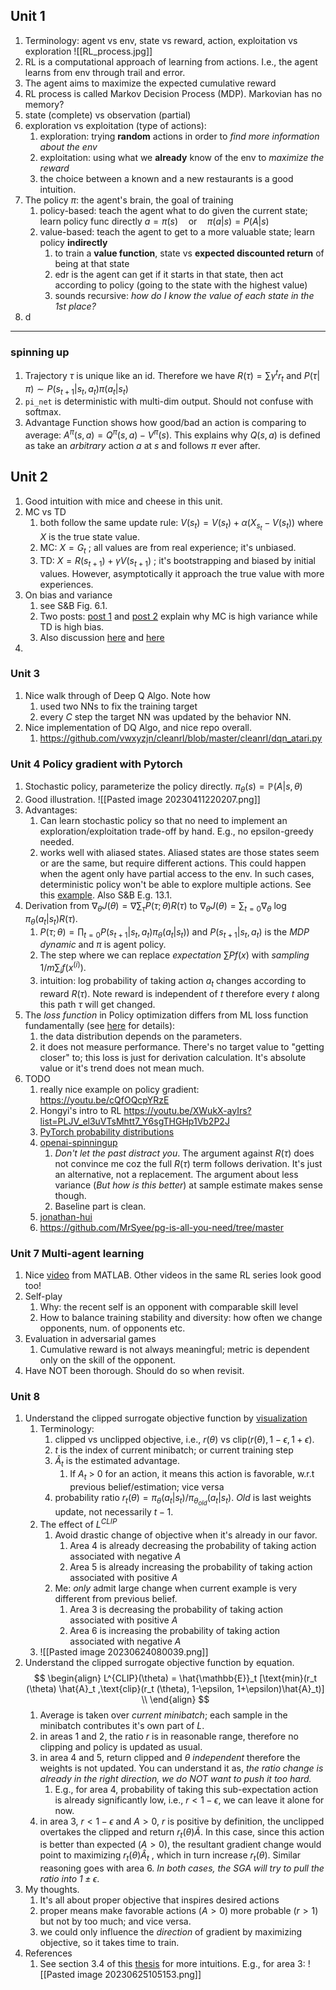 ## Unit 1
1. Terminology: agent vs env, state vs reward, action, exploitation vs exploration
![[RL_process.jpg]]
2. RL is a computational approach of learning from actions. I.e., the agent learns from env through trail and error.
3. The agent aims to maximize the expected cumulative reward
4. RL process is called Markov Decision Process (MDP). Markovian has no memory?
5. state (complete) vs observation (partial)
6. exploration vs exploitation (type of actions): 
	1. exploration: trying **random** actions in order to *find more information about the env*
	2. exploitation: using what we **already** know of the env to *maximize the reward*
	3. the choice between a known and a new restaurants is a good intuition.
7. The policy $\pi$: the agent's brain, the goal of training
	1. policy-based: teach the agent what to do given the current state; learn policy func directly
			$a = \pi (s)\quad \mathrm{or} \quad \pi(a|s) = P(A|s)$
	2. value-based: teach the agent to get to a more valuable state; learn policy **indirectly**
		1. to train a **value function**, state vs **expected discounted return** of being at that state
		2. edr is the agent can get if it starts in that state, then act according to policy (going to the state with the highest value)
		3. sounds recursive: *how do I know the value of each state in the 1st place?*
8. d

---


### spinning up
1. Trajectory $\tau$ is unique like an id. Therefore we have $R(\tau) = \sum \gamma^t r_t$ and $P(\tau|\pi) \sim P(s_{t+1}|s_t, a_t)\pi(a_t|s_t)$ 
2. `pi_net` is deterministic with multi-dim output. Should not confuse with softmax.
3. Advantage Function shows how good/bad an action is comparing to average: $A^{\pi}(s, a)=Q^{\pi}(s, a)-V^{\pi}(s)$. This explains why $Q(s, a)$ is defined as take an *arbitrary* action $a$ at $s$ and follows $\pi$ ever after. 

## Unit 2
1. Good intuition with mice and cheese in this unit.
2. MC vs TD
	1. both follow the same update rule: $V(s_t) = V(s_t) + \alpha (X_{s_t} - V(s_t))$ where $X$ is the true state value.
	2. MC: $X = G_t$ ; all values are from real experience; it's unbiased.
	3. TD: $X = R(s_{t+1}) + \gamma V(s_{t+1})$ ; it's bootstrapping and biased by initial values. However, asymptotically it approach the true value with more experiences.
3. On bias and variance
	1. see S&B Fig. 6.1. 
	2. Two posts: [post 1](https://www.endtoend.ai/blog/bias-variance-tradeoff-in-reinforcement-learning/) and [post 2](https://blog.mlreview.com/making-sense-of-the-bias-variance-trade-off-in-deep-reinforcement-learning-79cf1e83d565explains) explain why MC is high variance while TD is high bias. 
	3. Also discussion [here](https://stats.stackexchange.com/questions/355820/why-do-temporal-difference-td-methods-have-lower-variance-than-monte-carlo-met) and [here](https://stats.stackexchange.com/questions/336974/when-are-monte-carlo-methods-preferred-over-temporal-difference-ones)
4. 


### Unit 3
1. Nice walk through of Deep Q Algo. Note how
	1. used two NNs to fix the training target
	2. every $C$ step the target NN was updated by the behavior NN.
2. Nice implementation of DQ Algo, and nice repo overall.
	1. https://github.com/vwxyzjn/cleanrl/blob/master/cleanrl/dqn_atari.py

### Unit 4 Policy gradient with Pytorch
1. Stochastic policy, parameterize the policy directly. $\pi_{\theta}(s)=\mathbb{P}(A|s, \theta)$
2. Good illustration. ![[Pasted image 20230411220207.png]]
3. Advantages:
	1. Can learn stochastic policy so that no need to implement an exploration/exploitation trade-off by hand. E.g., no epsilon-greedy needed.
	2. works well with aliased states. Aliased states are those states seem or are the same, but require different actions. This could happen when the agent only have partial access to the env. In such cases, deterministic policy won't be able to explore multiple actions. See this [example](https://youtu.be/y3oqOjHilio?t=1465). Also S&B E.g. 13.1.
4. Derivation from $\nabla_\theta J(\theta) = \nabla \sum_{\tau} P(\tau; \theta) R(\tau)$  to  $\nabla_\theta J(\theta) = \sum_{t=0} \nabla_{\theta} \ \log \pi_{\theta}(a_t|s_t)R(\tau)$.
	1. $P(\tau;\theta)=\prod_{t=0} P(s_{t+1}|s_t, a_t) \pi_{\theta}(a_t|s_t))$ and $P(s_{t+1}|s_t, a_t)$ is the *MDP dynamic* and $\pi$ is agent policy.
	2. The step where we can replace *expectation* $\sum P f(x)$ with *sampling* $1/m \sum_{i} f(x^{(i)})$. 
	3. intuition: log probability of taking action $a_t$ changes according to reward $R(\tau)$. Note reward is independent of $t$ therefore every $t$ along this path $\tau$ will get changed.
5. The *loss function* in Policy optimization differs from ML loss function fundamentally (see [here](https://spinningup.openai.com/en/latest/spinningup/rl_intro3.html#implementing-the-simplest-policy-gradient) for details):
	1. the data distribution depends on the parameters.
	2. it does not measure performance. There's no target value to "getting closer" to; this loss is just for derivation calculation. It's absolute value or it's trend does not mean much.
6. TODO
	1. really nice example on policy gradient: https://youtu.be/cQfOQcpYRzE
	2. Hongyi's intro to RL https://youtu.be/XWukX-ayIrs?list=PLJV_el3uVTsMhtt7_Y6sgTHGHp1Vb2P2J
	3. [PyTorch probability distributions](https://pytorch.org/docs/stable/distributions.html#)
	4. [openai-spinningup](https://spinningup.openai.com/en/latest/spinningup/rl_intro3.html)
		1. *Don't let the past distract you*. The argument against $R(\tau)$ does not convince me coz the full $R(\tau)$ term follows derivation. It's just an alternative, not a replacement. The argument about less variance (*But how is this better*) at sample estimate makes sense though.
		2. Baseline part is clean.
	5. [jonathan-hui](https://jonathan-hui.medium.com/rl-policy-gradients-explained-9b13b688b146)
	6. https://github.com/MrSyee/pg-is-all-you-need/tree/master

### Unit 7 Multi-agent learning
1. Nice [video](https://youtu.be/qgb0gyrpiGk) from MATLAB. Other videos in the same RL series look good too!
2. Self-play
	1. Why: the recent self is an opponent with comparable skill level
	2. How to balance training stability and diversity: how often we change opponents, num. of opponents etc.
3. Evaluation in adversarial games
	1. Cumulative reward is not always meaningful; metric is dependent only on the skill of the opponent.
4. Have NOT been thorough. Should do so when revisit.

### Unit 8
1. Understand the clipped surrogate objective function by [visualization](https://huggingface.co/learn/deep-rl-course/unit8/visualize?fw=pt)
	1. Terminology: 
		1. clipped vs unclipped objective, i.e., $r(\theta)$ vs $\text{clip}(r(\theta), 1-\epsilon, 1+\epsilon)$.
		2. $t$ is the index of current minibatch; or current training step
		3. $\hat{A}_t$ is the estimated advantage.
			1. If $A_t$ > 0 for an action, it means this action is favorable, w.r.t previous belief/estimation; vice versa	  
		4. probability ratio $r_t (\theta)=\pi_{\theta}(a_t|s_t)/\pi_{\theta_{old}}(a_t|s_t)$. *Old* is last weights update, not necessarily $t-1$.
	2. The effect of $L^{CLIP}$
		1. Avoid drastic change of objective when it's already in our favor. 
			1. Area 4 is already decreasing the probability of taking action associated with negative $A$
			2. Area 5 is already increasing the probability of taking action associated with positive $A$
		2. Me: *only* admit large change when current example is very different from previous belief. 
			1. Area 3 is decreasing the probability of taking action associated with positive $A$
			2. Area 6 is increasing the probability of taking action associated with negative $A$ 
	3. ![[Pasted image 20230624080039.png]]
2. Understand the clipped surrogate objective function by equation.
		$$
	\begin{align}
		L^{CLIP}(\theta) = \hat{\mathbb{E}}_t [\text{min}(r_t (\theta) \hat{A}_t ,\text{clip}(r_t (\theta), 1-\epsilon, 1+\epsilon)\hat{A}_t)] \\
	\end{align}
	$$
	1. Average is taken over *current minibatch*; each sample in the minibatch contributes it's own part of $L$.
	2. in areas 1 and 2, the ratio $r$ is in reasonable range, therefore no clipping and policy is updated as usual. 
	3. in area 4 and 5, return clipped and $\theta$ *independent* therefore the weights is not updated. You can understand it as, *the ratio change is already in the right direction, we do NOT want to push it too hard.* 
		1. E.g., for area 4, probability of taking this sub-expectation action is already significantly low, i.e., $r<1-\epsilon$, we can leave it alone for now.
	4. in area 3, $r < 1-\epsilon$ and $A>0$, $r$ is positive by definition, the unclipped overtakes the clipped and return $r_t(\theta)\hat{A}$. In this case, since this action is better than expected ($A>0$), the resultant gradient change would point to maximizing $r_t(\theta)\hat{A}_t$ , which in turn increase $r_t(\theta)$. Similar reasoning goes with area 6. *In both cases, the SGA will try to pull the ratio into $1\pm \epsilon$*.
3. My thoughts.
	1. It's all about proper objective that inspires desired actions
	2. proper means make favorable actions ($A>0$) more probable ($r>1$) but not by too much; and vice versa.
	3. we could only influence the *direction* of gradient by maximizing objective, so it takes time to train.
4. References
	1. See section 3.4 of this [thesis](https://fse.studenttheses.ub.rug.nl/25709/1/mAI_2021_BickD.pdf) for more intuitions. E.g., for area 3: ![[Pasted image 20230625105153.png]]

